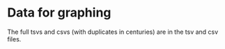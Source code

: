 # Data for graphing
The full tsvs and csvs (with duplicates in centuries) are in the tsv and csv files.
